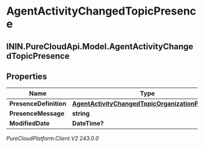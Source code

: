 # AgentActivityChangedTopicPresence

## ININ.PureCloudApi.Model.AgentActivityChangedTopicPresence

## Properties

|Name | Type | Description | Notes|
|------------ | ------------- | ------------- | -------------|
| **PresenceDefinition** | [**AgentActivityChangedTopicOrganizationPresence**](AgentActivityChangedTopicOrganizationPresence) |  | [optional] |
| **PresenceMessage** | **string** |  | [optional] |
| **ModifiedDate** | **DateTime?** |  | [optional] |



_PureCloudPlatform.Client.V2 243.0.0_
